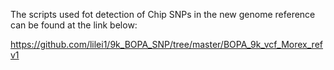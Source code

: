 The scripts used fot detection of Chip SNPs in the new
genome reference can be found at the link below:

https://github.com/lilei1/9k_BOPA_SNP/tree/master/BOPA_9k_vcf_Morex_refv1
